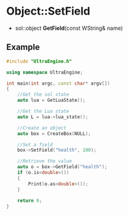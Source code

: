 # Object::SetField

- sol::object **GetField**(const WString& name)

## Example

```c++
#include "UltraEngine.h"

using namespace UltraEngine;

int main(int argc, const char* argv[])
{
    //Get the sol state
    auto lua = GetLuaState();

    //Get the Lua state
    auto L = lua->lua_state();

    //Create an object
    auto box = CreateBox(NULL);

    //Set a field
    box->SetField("health", 100);

    //Retrieve the value
    auto o = box->GetField("health");
    if (o.is<double>())
    {
        Print(o.as<double>());
    }
    
    return 0;
}
